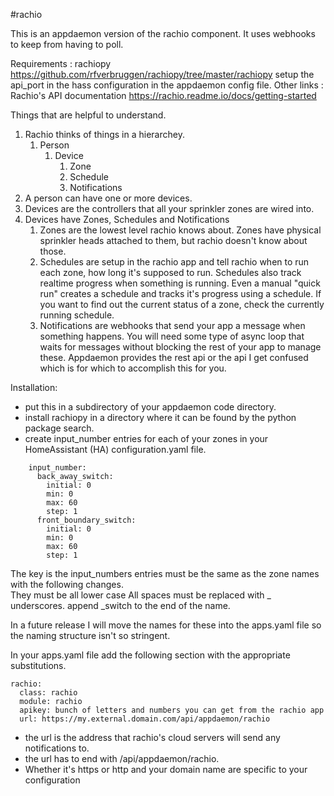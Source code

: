 #rachio

This is an appdaemon version of the rachio component.  It uses webhooks to keep from having to poll.

Requirements : rachiopy  https://github.com/rfverbruggen/rachiopy/tree/master/rachiopy
               setup the api_port in the hass configuration in the appdaemon config file.
Other links : Rachio's API documentation   https://rachio.readme.io/docs/getting-started

Things that are helpful to understand.
1. Rachio thinks of things in a hierarchey.
    1. Person
        1. Device
            1. Zone
            1. Schedule
            1. Notifications
1. A person can have one or more devices.
1. Devices are the controllers that all your sprinkler zones are wired into.
1. Devices have Zones, Schedules and Notifications
    1. Zones are the lowest level rachio knows about.  Zones have physical sprinkler heads attached to them, but rachio doesn't know about those.
    1. Schedules are setup in the rachio app and tell rachio when to run each zone, how long it's supposed to run.  Schedules also track realtime
          progress when something is running.  Even a manual "quick run" creates a schedule and tracks it's progress using a schedule.  If you 
          want to find out the current status of a zone, check the currently running schedule.
    1. Notifications are webhooks that send your app a message when something happens.  You will need some type of async loop that waits for
          messages without blocking the rest of your app to manage these.  Appdaemon provides the rest api or the api I get confused which
          is for which to accomplish this for you.

Installation:
* put this in a subdirectory of your appdaemon code directory.
* install rachiopy in a directory where it can be found by the python package search.
* create input_number entries for each of your zones in your HomeAssistant (HA) configuration.yaml file.
```
    input_number:
      back_away_switch:
        initial: 0
        min: 0
        max: 60
        step: 1
      front_boundary_switch:
        initial: 0
        min: 0
        max: 60
        step: 1
```
The key is the input_numbers entries must be the same as the zone names with the following changes.  
They must be all lower case
All spaces must be replaced with _ underscores.
append _switch to the end of the name.

In a future release I will move the names for these into the apps.yaml file so the naming structure
isn't so stringent.

In your apps.yaml file add the following section with the appropriate substitutions.

    rachio:
      class: rachio
      module: rachio
      apikey: bunch of letters and numbers you can get from the rachio app
      url: https://my.external.domain.com/api/appdaemon/rachio

* the url is the address that rachio's cloud servers will send any notifications to.
* the url has to end with /api/appdaemon/rachio.
* Whether it's https or http and your domain name are specific to your configuration

